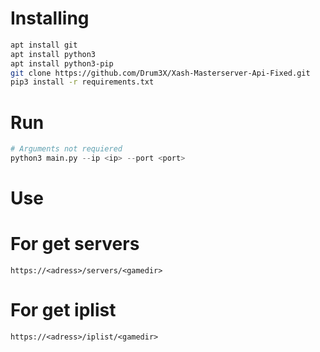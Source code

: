 # Installing
```sh
apt install git 
apt install python3
apt install python3-pip
git clone https://github.com/Drum3X/Xash-Masterserver-Api-Fixed.git
pip3 install -r requirements.txt
```

# Run
```py
# Arguments not requiered
python3 main.py --ip <ip> --port <port> 
```

# Use

# For get servers
```
https://<adress>/servers/<gamedir>
```

# For get iplist
```
https://<adress>/iplist/<gamedir>
```
